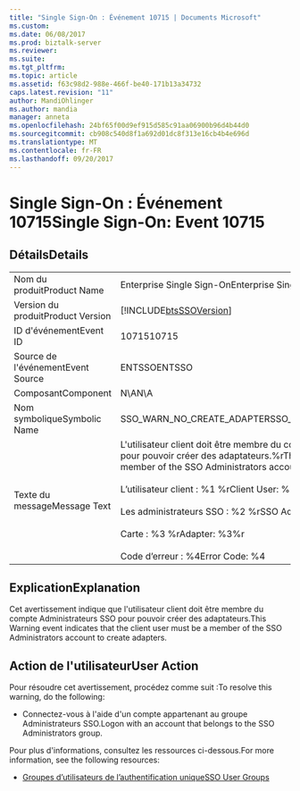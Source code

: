 ```yaml
---
title: "Single Sign-On : Événement 10715 | Documents Microsoft"
ms.custom: 
ms.date: 06/08/2017
ms.prod: biztalk-server
ms.reviewer: 
ms.suite: 
ms.tgt_pltfrm: 
ms.topic: article
ms.assetid: f63c98d2-988e-466f-be40-171b13a34732
caps.latest.revision: "11"
author: MandiOhlinger
ms.author: mandia
manager: anneta
ms.openlocfilehash: 24bf65f00d9ef915d585c91aa06900b96d4b44d0
ms.sourcegitcommit: cb908c540d8f1a692d01dc8f313e16cb4b4e696d
ms.translationtype: MT
ms.contentlocale: fr-FR
ms.lasthandoff: 09/20/2017
---
```

# <a name="single-sign-on-event-10715"></a><span data-ttu-id="c6c22-102">Single Sign-On : Événement 10715</span><span class="sxs-lookup"><span data-stu-id="c6c22-102">Single Sign-On: Event 10715</span></span>
## <a name="details"></a><span data-ttu-id="c6c22-103">Détails</span><span class="sxs-lookup"><span data-stu-id="c6c22-103">Details</span></span>  
  
|||  
|-|-|  
|<span data-ttu-id="c6c22-104">Nom du produit</span><span class="sxs-lookup"><span data-stu-id="c6c22-104">Product Name</span></span>|<span data-ttu-id="c6c22-105">Enterprise Single Sign-On</span><span class="sxs-lookup"><span data-stu-id="c6c22-105">Enterprise Single Sign-On</span></span>|  
|<span data-ttu-id="c6c22-106">Version du produit</span><span class="sxs-lookup"><span data-stu-id="c6c22-106">Product Version</span></span>|[!INCLUDE[btsSSOVersion](../includes/btsssoversion-md.md)]|  
|<span data-ttu-id="c6c22-107">ID d'événement</span><span class="sxs-lookup"><span data-stu-id="c6c22-107">Event ID</span></span>|<span data-ttu-id="c6c22-108">10715</span><span class="sxs-lookup"><span data-stu-id="c6c22-108">10715</span></span>|  
|<span data-ttu-id="c6c22-109">Source de l'événement</span><span class="sxs-lookup"><span data-stu-id="c6c22-109">Event Source</span></span>|<span data-ttu-id="c6c22-110">ENTSSO</span><span class="sxs-lookup"><span data-stu-id="c6c22-110">ENTSSO</span></span>|  
|<span data-ttu-id="c6c22-111">Composant</span><span class="sxs-lookup"><span data-stu-id="c6c22-111">Component</span></span>|<span data-ttu-id="c6c22-112">N\A</span><span class="sxs-lookup"><span data-stu-id="c6c22-112">N\A</span></span>|  
|<span data-ttu-id="c6c22-113">Nom symbolique</span><span class="sxs-lookup"><span data-stu-id="c6c22-113">Symbolic Name</span></span>|<span data-ttu-id="c6c22-114">SSO_WARN_NO_CREATE_ADAPTER</span><span class="sxs-lookup"><span data-stu-id="c6c22-114">SSO_WARN_NO_CREATE_ADAPTER</span></span>|  
|<span data-ttu-id="c6c22-115">Texte du message</span><span class="sxs-lookup"><span data-stu-id="c6c22-115">Message Text</span></span>|<span data-ttu-id="c6c22-116">L'utilisateur client doit être membre du compte Administrateurs SSO pour pouvoir créer des adaptateurs.%r</span><span class="sxs-lookup"><span data-stu-id="c6c22-116">The client user must be a member of the SSO Administrators account to create adapters.%r</span></span><br /><br /> <span data-ttu-id="c6c22-117">L’utilisateur client : %1 %r</span><span class="sxs-lookup"><span data-stu-id="c6c22-117">Client User: %1%r</span></span><br /><br /> <span data-ttu-id="c6c22-118">Les administrateurs SSO : %2 %r</span><span class="sxs-lookup"><span data-stu-id="c6c22-118">SSO Administrators: %2%r</span></span><br /><br /> <span data-ttu-id="c6c22-119">Carte : %3 %r</span><span class="sxs-lookup"><span data-stu-id="c6c22-119">Adapter: %3%r</span></span><br /><br /> <span data-ttu-id="c6c22-120">Code d’erreur : %4</span><span class="sxs-lookup"><span data-stu-id="c6c22-120">Error Code: %4</span></span>|  
  
## <a name="explanation"></a><span data-ttu-id="c6c22-121">Explication</span><span class="sxs-lookup"><span data-stu-id="c6c22-121">Explanation</span></span>  
 <span data-ttu-id="c6c22-122">Cet avertissement indique que l'utilisateur client doit être membre du compte Administrateurs SSO pour pouvoir créer des adaptateurs.</span><span class="sxs-lookup"><span data-stu-id="c6c22-122">This Warning event indicates that the client user must be a member of the SSO Administrators account to create adapters.</span></span>  
  
## <a name="user-action"></a><span data-ttu-id="c6c22-123">Action de l'utilisateur</span><span class="sxs-lookup"><span data-stu-id="c6c22-123">User Action</span></span>  
 <span data-ttu-id="c6c22-124">Pour résoudre cet avertissement, procédez comme suit :</span><span class="sxs-lookup"><span data-stu-id="c6c22-124">To resolve this warning, do the following:</span></span>  
  
-   <span data-ttu-id="c6c22-125">Connectez-vous à l'aide d'un compte appartenant au groupe Administrateurs SSO.</span><span class="sxs-lookup"><span data-stu-id="c6c22-125">Logon with an account that belongs to the SSO Administrators group.</span></span>  
  
 <span data-ttu-id="c6c22-126">Pour plus d'informations, consultez les ressources ci-dessous.</span><span class="sxs-lookup"><span data-stu-id="c6c22-126">For more information, see the following resources:</span></span>  
  
-   [<span data-ttu-id="c6c22-127">Groupes d’utilisateurs de l’authentification unique</span><span class="sxs-lookup"><span data-stu-id="c6c22-127">SSO User Groups</span></span>](../core/sso-user-groups.md)